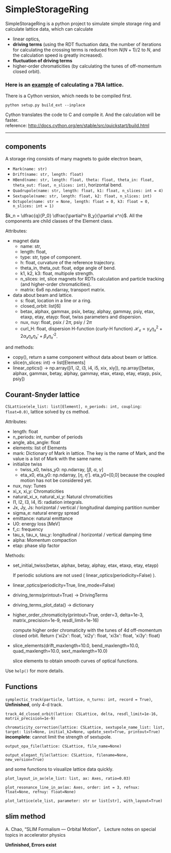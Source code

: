 # SimpleStorageRing
SimpleStorageRing is a python project to simulate simple storage ring and calculate lattice data,
which can calculate 
* linear optics, 
* **driving terms** (using the RDT fluctuation data, the number of iterations for calculating the crossing terms is reduced from $N(N+1)/2$ to $N$, and the calculation speed is greatly increased). 
* **fluctuation of driving terms**
* higher-order chromaticities (by calculating the tunes of off-momentum closed orbit).

### Here is an [**example**](https://nbviewer.org/github/wei0852/simplestoragering/blob/master/Example.ipynb?flush_cache=false) of calculating a 7BA lattice.

There is a Cython version, which needs to be compiled first.
```command
python setup.py build_ext --inplace
```
Cython translates the code to C and compile it. And the calculation will be faster.  
reference: http://docs.cython.org/en/stable/src/quickstart/build.html

-------------------------
## components
A storage ring consists of many magnets to guide electron beam,

* `Mark(name: str)`
* `Drift(name: str, length: float)`
* `HBend(name: str, length: float, theta: float, theta_in: float, theta_out: float, n_slices: int)`, horizontal bend.
* `Quadrupole(name: str, length: float, k1: float, n_slices: int = 4)`
* `Sextupole(name: str, length: float, k2: float, n_slices: int)`
* `Octupole(name: str = None, length: float = 0, k3: float = 0, n_slices: int = 1)`

$k_n = \dfrac{q}{P_0} \dfrac{\partial^n B_y}{\partial x^n}$. All the components are child classes of the Element class. 

Attributes:

* magnet data
    * name: str, 
    * length: float, 
    * type: str, type of component.
    * h: float, curvature of the reference trajectory.
    * theta_in, theta_out: float, edge angle of bend.
    * k1, k2, k3: float, multipole strength.
    * n_slices: int, slice magnets for RDTs calculation and particle tracking (and higher-order chromaticities).
    * matrix: 6x6 np.ndarray, transport matrix.
* data about beam and lattice.
    * s: float, location in a line or a ring.
    * closed_orbit: list[6]
    * betax, alphax, gammax, psix, betay, alphay, gammay, psiy, etax, etaxp, etay, etayp: float, twiss parameters and dispersion.
    * nux, nuy: float, psix / 2$\pi$, psiy / 2$\pi$
    * curl_H: float, dispersion H-function (curly-H function) $\mathcal{H}_x=\gamma_x \eta_x^2 + 2\alpha_x \eta_x \eta_x' + \beta_x\eta_x'^2$.

and methods:

* copy(), return a same component without data about beam or lattice. 
* slice(n_slices: int) -> list[Elements]
* linear_optics() -> np.array([i1, i2, i3, i4, i5, xix, xiy]), 
                           np.array([betax, alphax, gammax, betay, alphay, gammay, etax, etaxp, etay, etayp, psix, psiy])

## Courant-Snyder lattice
`CSLattice(ele_list: list[Element], n_periods: int, coupling: float=0.0)`, lattice solved by cs method.

Attributes:
* length: float
* n_periods: int, number of periods
* angle, abs_angle: float
* elements: list of Elements
* mark: Dictionary of Mark in lattice. The key is the name of Mark, and the value is a list of Mark with the same name.
* initialize twiss
    * twiss_x0, twiss_y0: np.ndarray, [$\beta$, $\alpha$, $\gamma$]
    * eta_x0, eta_y0: np.ndarray, [$\eta$, $\eta'$]. eta_y0=[0,0] because the coupled motion has not be considered yet.
* nux, nuy: Tunes
* xi_x, xi_y: Chromaticities
* natural_xi_x, natural_xi_y: Natural chromaticities
* I1, I2, I3, I4, I5: radiation integrals.
* Jx, Jy, Js: horizontal / vertical / longitudinal damping partition number
* sigma_e: natural energy spread
* emittance: natural emittance
* U0: energy loss [MeV]
* f_c: frequency
* tau_s, tau_x, tau_y: longitudinal / horizontal / vertical damping time
* alpha: Momentum compaction
* etap: phase slip factor

Methods:
* set_initial_twiss(betax, alphax, betay, alphay, etax, etaxp, etay, etayp)
  
    If periodic solutions are not used ( linear_optics(periodicity=False) ).
* linear_optics(periodicity=True, line_mode=False)
* driving_terms(printout=True) -> DrivingTerms
* driving_terms_plot_data() -> dictionary
* higher_order_chromaticity(printout=True, order=3, delta=1e-3, matrix_precision=1e-9, resdl_limit=1e-16)
  
  compute higher order chromaticity with the tunes of 4d off-momentum closed orbit.
  Return {'xi2x': float, 'xi2y': float, 'xi3x': float, 'xi3y': float}
* slice_elements(drift_maxlength=10.0, bend_maxlength=10.0, quad_maxlength=10.0, sext_maxlength=10.0)
 
   slice elements to obtain smooth curves of optical functions.

Use `help()` for more details.
## Functions

`symplectic_track(particle, lattice, n_turns: int, record = True)`, **Unfinished**, only 4-d track.

`track_4d_closed_orbit(lattice: CSLattice, delta, resdl_limit=1e-16, matrix_precision=1e-9)`

`chromaticity_correction(lattice: CSLattice, sextupole_name_list: list, target: list=None, initial_k2=None, update_sext=True, printout=True)`
**incomplete**: cannot limit the strength of sextupole.

`output_opa_file(lattice: CSLattice, file_name=None)`

`output_elegant_file(lattice: CSLattice, filename=None, new_version=True)`

and some functions to visualize lattice data quickly.

`plot_layout_in_ax(ele_list: list, ax: Axes, ratio=0.03)`

`plot_resonance_line_in_ax(ax: Axes, order: int = 3, refnux: float=None, refnuy: float=None)`

`plot_lattice(ele_list, parameter: str or list[str], with_layout=True)`

## slim method
A. Chao, “SLIM Formalism — Orbital Motion”， Lecture notes on special topics in accelerator 
physics

**Unfinished, Errors exist**
